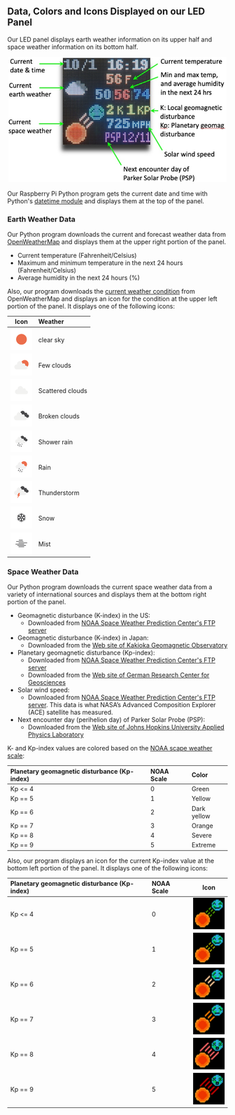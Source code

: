 ## Data, Colors and Icons Displayed on our LED Panel

Our LED panel displays earth weather information on its upper half and space weather information on its bottom half.

<p align="center">
<img src="../images/panel.jpg" width="500"></a>
</p>

Our Raspberry Pi Python program gets the current date and time with Python's [datetime module](https://docs.python.org/3/library/datetime.html) and displays them at the top of the panel.

### Earth Weather Data

Our Python program downloads the current and forecast weather data from [OpenWeatherMap](https://openweathermap.org/) and displays them at the upper right portion of the panel.  

- Current temperature (Fahrenheit/Celsius)
- Maximum and minimum temperature in the next 24 hours (Fahrenheit/Celsius)
- Average humidity in the next 24 hours (%)

Also, our program downloads the [current weather condition](https://openweathermap.org/weather-conditions) from OpenWeatherMap and displays an icon for the condition at the upper left portion of the panel. It displays one of the following icons:

| Icon      | Weather |
| :----:      | :---      |
| <img src="../images/01d@2x.png" width="50"> | clear sky|
| <img src="../images/02d@2x.png" width="50"> | Few clouds |
| <img src="../images/03d@2x.png" width="50"> | Scattered clouds |
| <img src="../images/04d@2x.png" width="50"> | Broken clouds |
| <img src="../images/09d@2x.png" width="50"> | Shower rain |
| <img src="../images/10d@2x.png" width="50"> | Rain |
| <img src="../images/11d@2x.png" width="50"> | Thunderstorm |
| <img src="../images/13d@2x.png" width="50"> | Snow |
| <img src="../images/50d@2x.png" width="50"> | Mist |


### Space Weather Data

Our Python program downloads the current space weather data from a variety of international sources and displays them at the bottom right portion of the panel.

- Geomagnetic disturbance (K-index) in the US:
  - Downloaded from [NOAA Space Weather Prediction Center's FTP server](ftp://ftp.swpc.noaa.gov/pub/lists/geomag/AK.txt)
- Geomagnetic disturbance (K-index) in Japan:
   - Downloaded from the [Web site of Kakioka Geomagnetic Observatory](https://www.kakioka-jma.go.jp/)
- Planetary geomagnetic disturbance (Kp-index):
   - Downloaded from [NOAA Space Weather Prediction Center's FTP server](ftp://ftp.swpc.noaa.gov/pub/lists/geomag/AK.txt)
   - Downloaded from the [Web site of German Research Center for Geosciences](https://www-app3.gfz-potsdam.de/kp_index/Kp_ap_nowcast.txt)
- Solar wind speed:
   - Downloaded from [NOAA Space Weather Prediction Center's FTP server](ftp://ftp.swpc.noaa.gov/pub/lists/ace2/noaaSolarWind_ace_swepam_1h.txt). This data is what NASA’s Advanced Composition Explorer (ACE) satellite has measured.
- Next encounter day (perihelion day) of Parker Solar Probe (PSP):
   - Downloaded from the [Web site of Johns Hopkins University Applied Physics Laboratory](http://parkersolarprobe.jhuapl.edu/The-Mission/index.php#Timeline)

K- and Kp-index values are colored based on the [NOAA scape weather scale](https://www.swpc.noaa.gov/noaa-scales-explanation):

| Planetary geomagnetic disturbance (Kp-index)| NOAA Scale| Color|
| :---    | :--- | :--- |
| Kp <= 4 | 0 | Green |
| Kp == 5 | 1 | Yellow |
| Kp == 6 | 2 | Dark yellow |
| Kp == 7 | 3 | Orange |
| Kp == 8 | 4 | Severe |
| Kp == 9 | 5 | Extreme |


Also, our program displays an icon for the current Kp-index value at the bottom left portion of the panel. It displays one of the following icons:

| Planetary geomagnetic disturbance (Kp-index) | NOAA Scale| Icon|
| :---      | :---      | :----: |
| Kp <= 4 | 0 | <img src="../code/spacewheter_0_green.png" width="75"> |
| Kp == 5 | 1 |<img src="../code/spacewheter_1_yellow.png" width="75"> |
| Kp == 6 | 2 | <img src="../code/spacewheter_2_lightorange.png" width="75"> |
| Kp == 7 | 3 | <img src="../code/spacewheter_3_darkorange.png" width="75"> |
| Kp == 8 | 4 | <img src="../code/spacewheter_4_red.png" width="75"> |
| Kp == 9 | 5 | <img src="../code/spacewheter_5_darkred.png" width="75"> |
